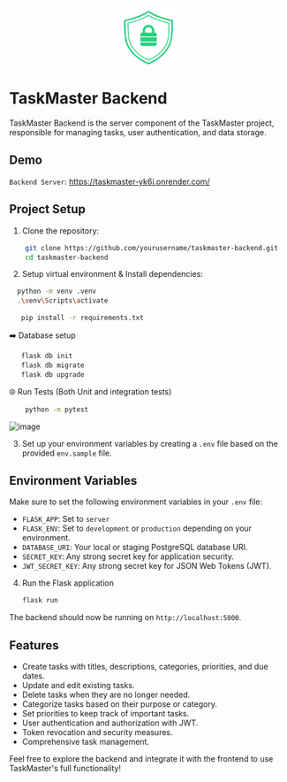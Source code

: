 <p align="center">
  <img src="https://github.com/PiusLucky/TaskMaster-FE/raw/main/public/images/logo.png" alt="TaskMaster Logo" width="100">
</p>

# TaskMaster Backend

TaskMaster Backend is the server component of the TaskMaster project, responsible for managing tasks, user authentication, and data storage.

## Demo
`Backend Server`: https://taskmaster-yk6i.onrender.com/


## Project Setup

1. Clone the repository:

```bash
    git clone https://github.com/yourusername/taskmaster-backend.git
    cd taskmaster-backend
```

2. Setup virtual environment & Install dependencies:

```bash
  python -m venv .venv
  .\venv\Scripts\activate
```

```bash
   pip install -r requirements.txt
```



➡️ Database setup

```bash
   flask db init
   flask db migrate
   flask db upgrade
```

🌐 Run Tests (Both Unit and integration tests)

```bash
    python -m pytest
```

![image](https://github.com/PiusLucky/TaskMaster/assets/32282934/53a34e3a-f779-475e-8aed-97306843da45)


3. Set up your environment variables by creating a `.env` file based on the provided `env.sample` file.

## Environment Variables

Make sure to set the following environment variables in your `.env` file:

- `FLASK_APP`: Set to `server`
- `FLASK_ENV`: Set to `development` or `production` depending on your environment.
- `DATABASE_URI`: Your local or staging PostgreSQL database URI.
- `SECRET_KEY`: Any strong secret key for application security.
- `JWT_SECRET_KEY`: Any strong secret key for JSON Web Tokens (JWT).

4. Run the Flask application

   ```bash
   flask run
   ```

The backend should now be running on `http://localhost:5000`.



## Features

- Create tasks with titles, descriptions, categories, priorities, and due dates.
- Update and edit existing tasks.
- Delete tasks when they are no longer needed.
- Categorize tasks based on their purpose or category.
- Set priorities to keep track of important tasks.
- User authentication and authorization with JWT.
- Token revocation and security measures.
- Comprehensive task management.

Feel free to explore the backend and integrate it with the frontend to use TaskMaster's full functionality!
